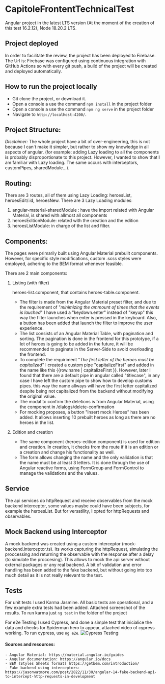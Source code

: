 # CapitoleFrontentTechnicalTest

Angular project in the latest LTS version (At the moment of the creation of this test 16.2.12), Node 18.20.2 LTS.



## Project deployed

In order to facilitate the review, the project has been deployed to Firebase. 
The Url is:
Firebase was configured using continuous integration with GitHub Actions so with every git push, a build of the project will be created and deployed automatically.


## How to run the project locally

- Git clone the project, or download it. 
- Open a console a use the command `npm install` in the project folder
- Open a console a use the command `npm ng serve` in the project folder
- Navigate to `http://localhost:4200/`.


## Project Structure:

*Disclaimer:* 
The whole project have a bit of over-engineering, this is not because I can't make it simpler, but rather to show my knowledge in all aspects of angular. (for example: adding Lazy loading to all the components is probably disproportionate to this project. However, I wanted to show that I am familiar with Lazy loading. The same occurs with interceptors, customPipes, sharedModule...).



## Routing:

There are 3 routes, all of them using Lazy Loading:
heroesList, heroesEdit/:id, heroesNew.
There are 3 Lazy Loading modules:
1. angular-material-sharedModule : have the import related with Angular Material, is shared with allmost all components
2. heroesEditionModule: related with the creation and the edition
3. heroesListModule: in charge of the list and filter.


## Components: 
The pages were primarily built using Angular Material prebuilt components. However, for specific style modifications, custom .scss styles were employed, adhering to the BEM format whenever feasible.

There are 2 main components:

1. Listing (with filter)

    heroes-list.component, that contains heroes-table.component.

    - The filter is made from the Angular Material preset filter, and due to the requirement of "*minimizing the ammount of times that the events is lauched*" I have used a "keydown.enter" instead of "keyup" this way the filter launches when enter is pressed in the keyboard. Also, a button has been added that launch the filter to improve the user experience.
    - The list consists of an Angular Material Table, with pagination and sorting. The pagination is done in the frontend for this prototype, if a lot of heroes is going to be added in the future, it will be recommended to paginate in the Server-Side to avoid overloading the frontend.
    - To complete the requiriment "*The first letter of the heroes must be capitalized*" I created a custom pipe "capitalizeFirst" and added in the name like this {{row.name | capitalizeFirst }}. However, later I found that there are a default pipe in angular called "titlecase", in any case I have left the custom pipe to show how to develop customs pipes.
    this way the name allways will have the first letter capitalized despite being not capitalized from the backend without modifying  the original value.
    - The modal to confirm the deletions is from Angular Material, using the component in /dialogs/delete-confirmation
    - For mocking proposes, a button "Insert mock Heroes" has been added. It allows inserting 10 prebuilt heroes as long as there are no heroes in the list.

2. Edition and creation

    - The same component (heroes-edition.component) is used for edition and creation. In creation, it checks from the route if it is an edition or a creation and change his functionality as well.
    - The form allows changing the name and the only validation is that the name must be at least 3 letters. It is done through the use of Angular reactive forms, using FormGroup and FormControl to manage the validations and the values.



## Service

The api services do httpRequest and receive observables from the mock backend interceptor, some values maybe could have been subjects, for example the heroesList. But for versatility, I opted for httpRequests and observables.

## Mock Backend using Interceptor
A mock backend was created using a custom interceptor (mock-backend.interceptor.ts). Its works capturing the httpRequest, simulating the proccessing and returning the observable with the response after a delay (to simulate the proccesing). This allows to mock the api server without external packages or any real backend. A bit of validation and error handling has been added to the fake backend, but without going into too much detail as it is not really relevant to the test.

## Tests

For unit tests I used Karma Jasmine. All basic tests are operational, and a few example extra tests had been added. Attached screenshot of the results.
To run karma just `ng test` in the folder of the project


For e2e Testing I used Cypress, and done a simple test that inicialice the data and checks for Spiderman hero to appear, attached video of cypress working. To run cypress, use `ng e2e`.
![Cypress Testing](/readme_assets/cypressTesting.gif)


#### Sources and resources:
    - Angular Material: https://material.angular.io/guides
    - Angular documentation: https://angular.io/docs
    - BEM (Styles Sheets format) https://getbem.com/introduction/
    - Fake backend using interceptors: https://jasonwatmore.com/post/2022/11/30/angular-14-fake-backend-api-to-intercept-http-requests-in-development


